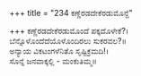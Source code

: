 +++
title = "234 ಕಣ್ಣೆರಡದೇಕೆರಡುಮೊನ್ದೆ"

+++
ಕಣ್ಣೆರಡದೇಕೆರಡುಮೊಂದೆ ಪಕ್ಕದೊಳೇಕೆ?।  
ಬೆನ್ನೊಳೊಂದೆದೆಯೊಳೊಂದಿರಲು ಸುಕರವಲ?॥  
ಅನ್ಯಾಯ ವಿಕಟಂಗಳೆನಿತೊ ಸೃಷ್ಟಿಕ್ರಮದಿ!।  
ಸೊನ್ನೆ ಜನವಾಕ್ಕಲ್ಲಿ - ಮಂಕುತಿಮ್ಮ॥  
